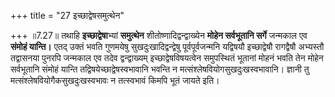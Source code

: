 +++
title = "27 इच्छाद्वेषसमुत्थेन"

+++
॥7.27॥ तथाहि **इच्छाद्वेषा**भ्यां **समुत्थेन** शीतोष्णादिद्वन्द्वाख्येन
**मोहेन सर्वभूतानि सर्गे** जन्मकाल एव **संमोहं यान्ति।** एतद् उक्तं भवति
गुणमयेषु सुखदुःखादिद्वन्द्वेषु पूर्वपूर्वजन्मनि यद्विषयौ इच्छाद्वेषौ
रागद्वैषौ अभ्यस्तौ तद्वासनया पुनरपि जन्मकाल एव तदेव द्वन्द्वाख्यम्
इच्छाद्वेषविषयत्वेन समुपस्थितं भूतानां मोहनं भवति तेन मोहेन सर्वभूतानि
संमोहं यान्ति तद्विषयेच्छाद्वेषस्वभावानि भवन्ति न
मत्संश्लेषवियोगसुखदुःखस्वभावानि। ज्ञानी तु
मत्संश्लेषवियोगैकसुखदुःखस्वभावः न तत्स्वभावं किमपि भूतं जायते इति।

